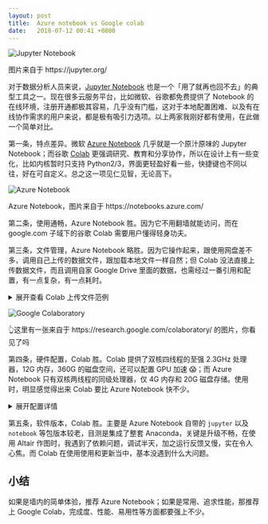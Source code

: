 ```yaml
---
layout: post
title:  Azure notebook vs Google colab
date:   2018-07-12 00:41 +0800
---
```


![Jupyter Notebook](http://jupyter.org/assets/jupyterpreview.png)

<figcaption>图片来自于 https://jupyter.org/ </figcaption>

对于数据分析人员来说，[Jupyter Notebook](https://jupyter.org/) 也是一个「用了就再也回不去」的典型工具之一。现在很多云服务平台，比如微软、谷歌都免费提供了 Notebook 的在线环境，注册开通都极其容易，几乎没有门槛，这对于本地配置困难、以及有在线协作需求的用户来说，都是极有吸引力选项。以上两家我刚好都有使用，在此做一个简单对比。

第一条，特点差异。微软 [Azure Notebook](https://notebooks.azure.com/) 几乎就是一个原汁原味的 Jupyter Notebook；而谷歌 [Colab](https://colab.research.google.com/) 更强调研究、教育和分享协作，所以在设计上有一些变化，比如内核暂时只支持 Python2/3，界面更轻盈好看一些，快捷键也不同以往，好在可自定义。总之这一项见仁见智，无论高下。

![Azure Notebook](https://notebooks.azure.com/content/seaborn_front_laptop.png)

<figcaption>Azure Notebook，图片来自于 https://notebooks.azure.com/</figcaption>

第二条，使用通畅，Azure Notebook 胜。因为它不用翻墙就能访问，而在 google.com 子域下的谷歌 Colab 需要用户懂得轻身功夫。

第三条，文件管理，Azure Notebook 略胜。因为它操作起来，跟使用网盘差不多，调用自己上传的数据文件，跟加载本地文件一样自然；但 Colab 没法直接上传数据文件，而且调用自家 Google Drive 里面的数据，也需经过一番引用和配置，有一点复杂，有一点耗时。

<details>
<summary>展开查看 Colab 上传文件范例</summary>
<pre>
<code>
#
# Python
#
from google.colab import files

uploaded = files.upload()

for fn in uploaded.keys():
  print('User uploaded file "{name}" with length {length} bytes'.format(
      name=fn, length=len(uploaded[fn])))
      
#
# Output
#
data-MKOez.csv(text/csv) - 6039 bytes, last modified: n/a - 100% done
data-OHT21.csv(text/csv) - 19267 bytes, last modified: n/a - 100% done
data-OXy0O.csv(text/csv) - 105926 bytes, last modified: n/a - 100% done

Saving data-MKOez.csv to data-MKOez.csv
Saving data-OHT21.csv to data-OHT21.csv
Saving data-OXy0O.csv to data-OXy0O.csv
User uploaded file "data-MKOez.csv" with length 6039 bytes
User uploaded file "data-OHT21.csv" with length 19267 bytes
User uploaded file "data-OXy0O.csv" with length 105926 bytes

#
# Bash
#
$ !ls
datalab  data-MKOez.csv  data-OHT21.csv  data-OXy0O.csv
</code>
</pre>
</details>

![Google Colaboratory](https://research.google.com/colaboratory/screenshot.png)

<figcaption>👆这里有一张来自于 https://research.google.com/colaboratory/ 的图片，你看见了吗</figcaption>

第四条，硬件配置，Colab 胜。Colab 提供了双核四线程的至强 2.3GHz 处理器，12G 内存，360G 的磁盘空间，还可以配置 GPU 加速 😱；而 Azure Notebook 只有双核两线程的同级处理器，仅 4G 内存和 20G 磁盘存储。使用时，明显感觉得出来 Colab 要比 Azure Notebook 快不少。

<details>
<summary>展开配置详情</summary>
<pre>
<code>
#
# Azure Notebook
#
$ !lscpu
Architecture:          x86_64
CPU op-mode(s):        32-bit, 64-bit
Byte Order:            Little Endian
CPU(s):                2
On-line CPU(s) list:   0,1
Thread(s) per core:    1
Core(s) per socket:    2
Socket(s):             1
Vendor ID:             GenuineIntel
CPU family:            6
Model:                 79
Model name:            Intel(R) Xeon(R) CPU E5-2673 v4 @ 2.30GHz
Stepping:              1
CPU MHz:               2294.685
BogoMIPS:              4589.37
Hypervisor vendor:     Microsoft
Virtualization type:   full
L1d cache:             32K
L1i cache:             32K
L2 cache:              256K
L3 cache:              51200K
Flags:                 fpu vme de pse tsc msr pae mce cx8 apic…


$ !free -m
              total        used        free      shared  buff/cache   available
Mem:           3917         181        3332          17         403        3440
Swap:             0           0           0

$ !df -h
Filesystem      Size  Used Avail Use% Mounted on
overlay          20G  127M   19G   1% /
tmpfs            64M     0   64M   0% /dev
tmpfs           2.0G     0  2.0G   0% /sys/fs/cgroup
shm             2.0G     0  2.0G   0% /dev/shm
tmpfs           2.0G     0  2.0G   0% /sys/firmware

#
# Google Colab
#

$ !lscpu
Architecture:        x86_64
CPU op-mode(s):      32-bit, 64-bit
Byte Order:          Little Endian
CPU(s):              2
On-line CPU(s) list: 0,1
Thread(s) per core:  2
Core(s) per socket:  1
Socket(s):           1
NUMA node(s):        1
Vendor ID:           GenuineIntel
CPU family:          6
Model:               63
Model name:          Intel(R) Xeon(R) CPU @ 2.30GHz
Stepping:            0
CPU MHz:             2300.000
BogoMIPS:            4600.00
Hypervisor vendor:   KVM
Virtualization type: full
L1d cache:           32K
L1i cache:           32K
L2 cache:            256K
L3 cache:            46080K
NUMA node0 CPU(s):   0,1
Flags:               fpu vme de pse tsc msr pae mce cx8 apic…

$ !free -m
              total        used        free      shared  buff/cache   available
Mem:            12G        1.0G        1.4G        250M         10G         11G
Swap:            0B          0B          0B

$ !df -h
Filesystem      Size  Used Avail Use% Mounted on
overlay         359G  6.0G  335G   2% /
tmpfs           6.4G     0  6.4G   0% /dev
tmpfs           6.4G     0  6.4G   0% /sys/fs/cgroup
tmpfs           6.4G  249M  6.2G   4% /opt/bin
/dev/sda1       365G  7.7G  358G   3% /etc/hosts
shm              64M     0   64M   0% /dev/shm
tmpfs           6.4G     0  6.4G   0% /sys/firmware
</code>
</pre>
</details>

第五条，软件版本，Colab 胜。主要是 Azure Notebook 自带的 `jupyter` 以及 `notebook` 等包版本较老，目测是集成了整套 Anaconda，关键是升级不畅，在使用 Altair 作图时，我遇到了依赖问题，调试半天，加之运行反馈又慢，实在令人心焦。而 Colab 在使用使用和更新当中，基本没遇到什么大问题。

## 小结

如果是墙内的简单体验，推荐 Azure Notebook；如果是常用、追求性能，那推荐上 Google Colab，完成度、性能、易用性等方面都要强上不少。